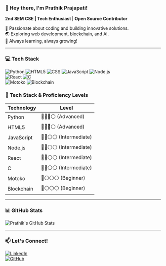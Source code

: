 ### 👋 Hey there, I'm Prathik Prajapati!  
**2nd SEM CSE | Tech Enthusiast | Open Source Contributor**  

🚀 Passionate about coding and building innovative solutions.  
🌏 Exploring web development, blockchain, and AI.  
🎯 Always learning, always growing!  

---

### 💻 Tech Stack  
![Python](https://img.shields.io/badge/Python-blue?style=for-the-badge&logo=python)  ![HTML5](https://img.shields.io/badge/HTML5-orange?style=for-the-badge&logo=html5)  ![CSS](https://img.shields.io/badge/CSS-blue?style=for-the-badge&logo=css3)
![JavaScript](https://img.shields.io/badge/JavaScript-yellow?style=for-the-badge&logo=javascript)  ![Node.js](https://img.shields.io/badge/Node.js-green?style=for-the-badge&logo=node.js)  
![React](https://img.shields.io/badge/React-blue?style=for-the-badge&logo=react)  ![C](https://img.shields.io/badge/C-grey?style=for-the-badge&logo=c)  
![Motoko](https://img.shields.io/badge/Motoko-purple?style=for-the-badge&logo=internet-computer)  ![Blockchain](https://img.shields.io/badge/Blockchain-black?style=for-the-badge&logo=ethereum)  

### 🚀 Tech Stack & Proficiency Levels  

| Technology | Level |
|------------|--------|
| Python     | 🔵🔵🔵⚪ (Advanced) |
| HTML5      | 🔵🔵🔵⚪ (Advanced) |
| JavaScript | 🔵🔵⚪⚪ (Intermediate) |
| Node.js    | 🔵🔵⚪⚪ (Intermediate) |
| React      | 🔵🔵⚪⚪ (Intermediate) |
| C          | 🔵🔵⚪⚪ (Intermediate) |
| Motoko     | 🔵⚪⚪⚪ (Beginner) |
| Blockchain | 🔵⚪⚪⚪ (Beginner) |

---

### 📊 GitHub Stats  
![Prathik's GitHub Stats](https://github-readme-stats.vercel.app/api?username=prathikprajapati&show_icons=true&theme=radical)  

---

### 📫 Let's Connect!  
[![LinkedIn](https://img.shields.io/badge/LinkedIn-blue?style=flat&logo=linkedin)](https://www.linkedin.com/in/prathik-prajapati/)  
[![GitHub](https://img.shields.io/badge/GitHub-black?style=flat&logo=github)](https://github.com/prathikprajapati)  
